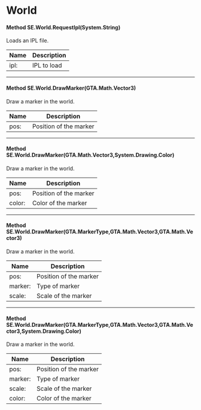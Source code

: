 # World #

#### Method SE.World.RequestIpl(System.String)

 Loads an IPL file. 

|Name | Description |
|-----|------|
|ipl: |IPL to load|


---
#### Method SE.World.DrawMarker(GTA.Math.Vector3)

 Draw a marker in the world. 

|Name | Description |
|-----|------|
|pos: |Position of the marker|


---
#### Method SE.World.DrawMarker(GTA.Math.Vector3,System.Drawing.Color)

 Draw a marker in the world. 

|Name | Description |
|-----|------|
|pos: |Position of the marker|
|color: |Color of the marker|


---
#### Method SE.World.DrawMarker(GTA.MarkerType,GTA.Math.Vector3,GTA.Math.Vector3)

 Draw a marker in the world. 

|Name | Description |
|-----|------|
|pos: |Position of the marker|
|marker: |Type of marker|
|scale: |Scale of the marker|


---
#### Method SE.World.DrawMarker(GTA.MarkerType,GTA.Math.Vector3,GTA.Math.Vector3,System.Drawing.Color)

 Draw a marker in the world. 

|Name | Description |
|-----|------|
|pos: |Position of the marker|
|marker: |Type of marker|
|scale: |Scale of the marker|
|color: |Color of the marker|
